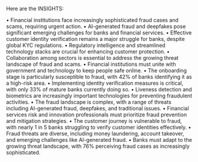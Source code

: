 Here are the INSIGHTS:

• Financial institutions face increasingly sophisticated fraud cases and scams, requiring urgent action.
• AI-generated fraud and deepfakes pose significant emerging challenges for banks and financial services.
• Effective customer identity verification remains a major struggle for banks, despite global KYC regulations.
• Regulatory intelligence and streamlined technology stacks are crucial for enhancing customer protection.
• Collaboration among sectors is essential to address the growing threat landscape of fraud and scams.
• Financial institutions must unite with government and technology to keep people safe online.
• The onboarding stage is particularly susceptible to fraud, with 42% of banks identifying it as a high-risk area.
• Implementing identity verification measures is critical, with only 33% of mature banks currently doing so.
• Liveness detection and biometrics are increasingly important technologies for preventing fraudulent activities.
• The fraud landscape is complex, with a range of threats including AI-generated fraud, deepfakes, and traditional issues.
• Financial services risk and innovation professionals must prioritize fraud prevention and mitigation strategies.
• The customer journey is vulnerable to fraud, with nearly 1 in 5 banks struggling to verify customer identities effectively.
• Fraud threats are diverse, including money laundering, account takeover, and emerging challenges like AI-generated fraud.
• Banks must adapt to the growing threat landscape, with 76% perceiving fraud cases as increasingly sophisticated.
